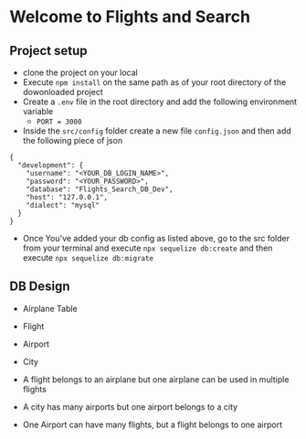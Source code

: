 # Welcome to Flights and Search

## Project setup

- clone the project on your local
- Execute `npm install` on the same path as of your root directory of the dowonloaded project
- Create a `.env` file in the root directory and add the following environment variable
  - `PORT = 3000`
- Inside the `src/config` folder create a new file `config.json` and then add the following piece of json

```
{
  "development": {
    "username": "<YOUR_DB_LOGIN_NAME>",
    "password": "<YOUR_PASSWORD>",
    "database": "Flights_Search_DB_Dev",
    "host": "127.0.0.1",
    "dialect": "mysql"
  }
}

```
- Once You've added your db config as listed above, go to the src folder from your terminal and execute `npx sequelize db:create` and then execute `npx sequelize db:migrate`


## DB Design
  - Airplane Table
  - Flight
  - Airport
  - City

  - A flight belongs to an airplane but one airplane can be used in multiple flights
  - A city has many airports but one airport belongs to a city
  - One Airport can have many flights, but a flight belongs to one airport